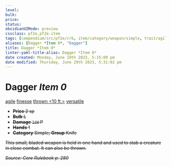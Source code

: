 ```yaml
---
level:
bulk:
price:
status:
obsidianUIMode: preview
cssclass: pf2e,pf2e-item
tags: [compendium/src/pf2e/crb, item/category/weapon/simple, trait/agile, trait/finesse, trait/thrown-10-ft, trait/versatile-s]
aliases: [Dagger *Item 0*, "Dagger"]
title: Dagger *Item 0*
linter-yaml-title-alias: Dagger *Item 0*
date created: Monday, June 19th 2023, 5:15:09 pm
date modified: Thursday, June 29th 2023, 5:31:02 pm
---
```


# Dagger *Item 0*

[agile](rules/traits/agile.md) [finesse](rules/traits/finesse.md) [thrown <10 ft.>](rules/traits/thrown.md) [versatile <s>](rules/traits/versatile.md)  

- **Price** 2 sp
- **Bulk** L
- **Damage** `1d4` P
- **Hands** 1
- **Category** Simple; **Group** Knife

This small, bladed weapon is held in one hand and used to stab a creature in close combat. It can also be thrown.

*Source: Core Rulebook p. 280*
